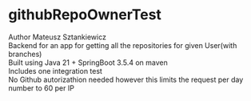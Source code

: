 # githubRepoOwnerTest
Author Mateusz Sztankiewicz<br/>
Backend for an app for getting all the repositories for given User(with branches)</br>
Built using Java 21 + SpringBoot 3.5.4 on maven</br>
Includes one integration test</br>
No Github autorizathion needed however this limits the request per day number to 60 per IP</br>
